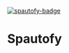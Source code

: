 [![spautofy-badge]][spautofy-workflow]

# Spautofy

[spautofy-badge]: https://github.com/jace-ys/spautofy/workflows/spautofy/badge.svg
[spautofy-workflow]: https://github.com/jace-ys/spautofy/actions?query=workflow%3Aspautofy
